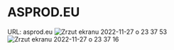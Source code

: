 # ASPROD.EU
URL: asprod.eu
![Zrzut ekranu 2022-11-27 o 23 37 53](https://user-images.githubusercontent.com/33059975/204163512-ba752a25-a5ad-46cf-b399-f10ee16b2bac.png)
![Zrzut ekranu 2022-11-27 o 23 37 16](https://user-images.githubusercontent.com/33059975/204163513-b32a5969-1ac3-46b9-9338-b78826180ccd.png)
